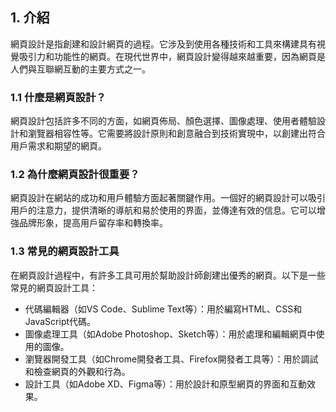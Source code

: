 ## 1. 介紹

網頁設計是指創建和設計網頁的過程。它涉及到使用各種技術和工具來構建具有視覺吸引力和功能性的網頁。在現代世界中，網頁設計變得越來越重要，因為網頁是人們與互聯網互動的主要方式之一。

### 1.1 什麼是網頁設計？

網頁設計包括許多不同的方面，如網頁佈局、顏色選擇、圖像處理、使用者體驗設計和瀏覽器相容性等。它需要將設計原則和創意融合到技術實現中，以創建出符合用戶需求和期望的網頁。

### 1.2 為什麼網頁設計很重要？

網頁設計在網站的成功和用戶體驗方面起著關鍵作用。一個好的網頁設計可以吸引用戶的注意力，提供清晰的導航和易於使用的界面，並傳達有效的信息。它可以增強品牌形象，提高用戶留存率和轉換率。

### 1.3 常見的網頁設計工具

在網頁設計過程中，有許多工具可用於幫助設計師創建出優秀的網頁。以下是一些常見的網頁設計工具：

- 代碼編輯器（如VS Code、Sublime Text等）：用於編寫HTML、CSS和JavaScript代碼。
- 圖像處理工具（如Adobe Photoshop、Sketch等）：用於處理和編輯網頁中使用的圖像。
- 瀏覽器開發工具（如Chrome開發者工具、Firefox開發者工具等）：用於調試和檢查網頁的外觀和行為。
- 設計工具（如Adobe XD、Figma等）：用於設計和原型網頁的界面和互動效果。

